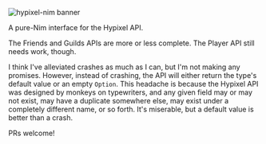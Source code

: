 ![hypixel-nim banner](https://possum.page/ext/hypixel_banner.png)

A pure-Nim interface for the Hypixel API.

The Friends and Guilds APIs are more or less complete. The Player API still needs work, though.

I think I've alleviated crashes as much as I can, but I'm not making any promises.
However, instead of crashing, the API will either return the type's default value or an empty `Option`.
This headache is because the Hypixel API was designed by monkeys on typewriters, and any given field may or may not exist, may have a duplicate somewhere else, may exist under a completely different name, or so forth. It's miserable, but a default value is better than a crash.

PRs welcome!
